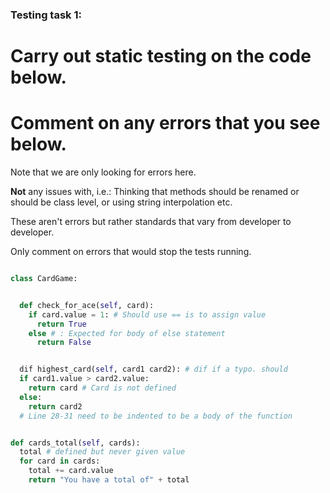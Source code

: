 ### Testing task 1:

# Carry out static testing on the code below.

# Comment on any errors that you see below.

Note that we are only looking for errors here.

**Not** any issues with, i.e.:
Thinking that methods should be renamed or should be class level, or using string interpolation etc.

These aren't errors but rather standards that vary from developer to developer.

Only comment on errors that would stop the tests running.

```python

class CardGame:


  def check_for_ace(self, card):
    if card.value = 1: # Should use == is to assign value
      return True
    else # : Expected for body of else statement
      return False


  dif highest_card(self, card1 card2): # dif if a typo. should
  if card1.value > card2.value:
    return card # Card is not defined
  else:
    return card2
  # Line 28-31 need to be indented to be a body of the function


def cards_total(self, cards):
  total # defined but never given value
  for card in cards:
    total += card.value
    return "You have a total of" + total
```
